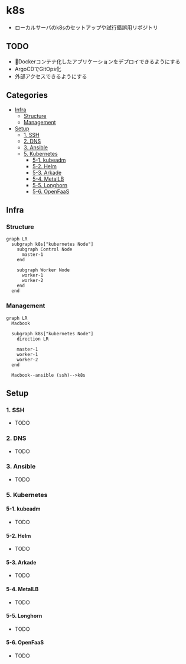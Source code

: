 # k8s<!-- omit in toc -->

- ローカルサーバのk8sのセットアップや試行錯誤用リポジトリ

## TODO<!-- omit in toc -->

- 🏃Dockerコンテナ化したアプリケーションをデプロイできるようにする
- ArgoCDでGitOps化
- 外部アクセスできるようにする

## Categories<!-- omit in toc -->

- [Infra](#infra)
  - [Structure](#structure)
  - [Management](#management)
- [Setup](#setup)
  - [1. SSH](#1-ssh)
  - [2. DNS](#2-dns)
  - [3. Ansible](#3-ansible)
  - [5. Kubernetes](#5-kubernetes)
    - [5-1. kubeadm](#5-1-kubeadm)
    - [5-2. Helm](#5-2-helm)
    - [5-3. Arkade](#5-3-arkade)
    - [5-4. MetalLB](#5-4-metallb)
    - [5-5. Longhorn](#5-5-longhorn)
    - [5-6. OpenFaaS](#5-6-openfaas)

## Infra

### Structure

```mermaid
graph LR
  subgraph k8s["kubernetes Node"]
    subgraph Control Node
      master-1
    end

    subgraph Worker Node
      worker-1
      worker-2
    end
  end
```

### Management

```mermaid
graph LR
  Macbook

  subgraph k8s["kubernetes Node"]
    direction LR

    master-1
    worker-1
    worker-2
  end

  Macbook--ansible (ssh)-->k8s
```

## Setup

### 1. SSH

- TODO

### 2. DNS

- TODO

### 3. Ansible

- TODO

### 5. Kubernetes

#### 5-1. kubeadm

- TODO

#### 5-2. Helm

- TODO

#### 5-3. Arkade

- TODO

#### 5-4. MetalLB

- TODO

#### 5-5. Longhorn

- TODO

#### 5-6. OpenFaaS

- TODO
